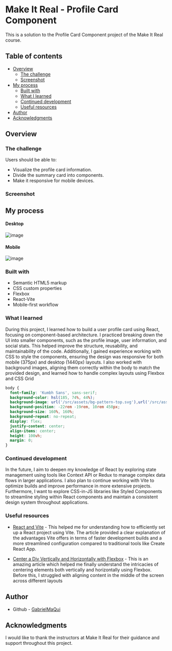 # Make It Real - Profile Card Component

This is a solution to the Profile Card Component project of the Make It Real course.

## Table of contents

- [Overview](#overview)
  - [The challenge](#the-challenge)
  - [Screenshot](#screenshot)
- [My process](#my-process)
  - [Built with](#built-with)
  - [What I learned](#what-i-learned)
  - [Continued development](#continued-development)
  - [Useful resources](#useful-resources)
- [Author](#author)
- [Acknowledgments](#acknowledgments)

## Overview

### The challenge

Users should be able to:

- Visualize the profile card information.
- Divide the summary card into components.
- Make it responsive for mobile devices.

### Screenshot

## My process
#### Desktop
![image](https://github.com/user-attachments/assets/995c961e-cc70-4b7f-99aa-5e008a0c2a96)


#### Mobile
![image](https://github.com/user-attachments/assets/81d4feba-921c-41b1-a9e8-2aa1bba2efb9)



### Built with

- Semantic HTML5 markup
- CSS custom properties
- Flexbox
- React-Vite
- Mobile-first workflow

### What I learned

During this project, I learned how to build a user profile card using React, focusing on component-based architecture. I practiced breaking down the UI into smaller components, such as the profile image, user information, and social stats. This helped improve the structure, reusability, and maintainability of the code. Additionally, I gained experience working with CSS to style the components, ensuring the design was responsive for both mobile (375px) and desktop (1440px) layouts. I also worked with background images, aligning them correctly within the body to match the provided design, and learned how to handle complex layouts using Flexbox and CSS Grid

```css
body {
  font-family: 'Kumbh Sans', sans-serif;
  background-color: hsl(185, 74%, 44%);
  background-image: url('/src/assets/bg-pattern-top.svg'),url('/src/assets/bg-pattern-bottom.svg') ;
  background-position: -22rem -19rem, 10rem 450px;
  background-size: 160%, 160%;
  background-repeat: no-repeat;
  display: flex;
  justify-content: center;
  align-items: center;
  height: 100vh;
  margin: 0;
}

```
### Continued development

In the future, I aim to deepen my knowledge of React by exploring state management using tools like Context API or Redux to manage complex data flows in larger applications. I also plan to continue working with Vite to optimize builds and improve performance in more extensive projects. Furthermore, I want to explore CSS-in-JS libraries like Styled Components to streamline styling within React components and maintain a consistent design system throughout applications.

### Useful resources

- [React and Vite](https://carlosazaustre.es/react-vite) - This helped me for understanding how to efficiently set up a React project using Vite. The article provided a clear explanation of the advantages Vite offers in terms of faster development builds and a more streamlined configuration compared to traditional tools like Create React App.

- [Center a Div Vertically and Horizontally with Flexbox](https://www.freecodecamp.org/espanol/news/centrar-en-html-div-con-css/) - This is an amazing article which helped me finally understand the intricacies of centering elements both vertically and horizontally using Flexbox. Before this, I struggled with aligning content in the middle of the screen across different layouts

## Author

- Github - [GabrielMaQui](https://github.com/GabrielMaQui)

## Acknowledgments

I would like to thank the instructors at Make It Real for their guidance and support throughout this project.
